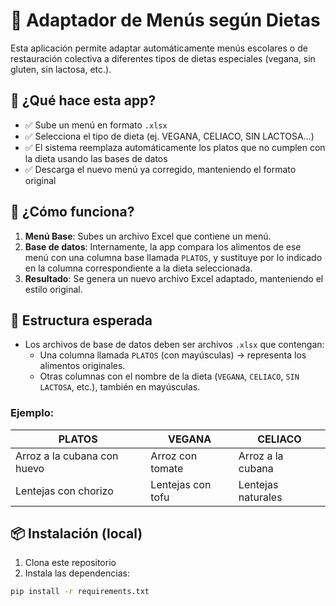 # 🥗 Adaptador de Menús según Dietas

Esta aplicación permite adaptar automáticamente menús escolares o de restauración colectiva a diferentes tipos de dietas especiales (vegana, sin gluten, sin lactosa, etc.).

## 🚀 ¿Qué hace esta app?

- ✅ Sube un menú en formato `.xlsx`
- ✅ Selecciona el tipo de dieta (ej. VEGANA, CELIACO, SIN LACTOSA…)
- ✅ El sistema reemplaza automáticamente los platos que no cumplen con la dieta usando las bases de datos
- ✅ Descarga el nuevo menú ya corregido, manteniendo el formato original

## 🧠 ¿Cómo funciona?

1. **Menú Base**: Subes un archivo Excel que contiene un menú.
2. **Base de datos**: Internamente, la app compara los alimentos de ese menú con una columna base llamada `PLATOS`, y sustituye por lo indicado en la columna correspondiente a la dieta seleccionada.
3. **Resultado**: Se genera un nuevo archivo Excel adaptado, manteniendo el estilo original.

## 📁 Estructura esperada

- Los archivos de base de datos deben ser archivos `.xlsx` que contengan:
  - Una columna llamada `PLATOS` (con mayúsculas) → representa los alimentos originales.
  - Otras columnas con el nombre de la dieta (`VEGANA`, `CELIACO`, `SIN LACTOSA`, etc.), también en mayúsculas.

### Ejemplo:

| PLATOS                      | VEGANA              | CELIACO          |
|----------------------------|---------------------|------------------|
| Arroz a la cubana con huevo| Arroz con tomate    | Arroz a la cubana|
| Lentejas con chorizo       | Lentejas con tofu   | Lentejas naturales|

## 📦 Instalación (local)

1. Clona este repositorio
2. Instala las dependencias:

```bash
pip install -r requirements.txt
